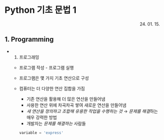 # Python 기초 문법 1

<div style="text-align: right"> 24. 01. 15. </div>

## 1. Programming
  * 1. 프로그래밍
    * 프로그램 작성 - 프로그램 실행
    * 프로그램은 몇 가지 기초 연산으로 구성
    * 컴퓨터는 더 다양한 연산 집합을 가짐
      * 기존 연산을 활용해 더 많은 연산을 만들어냄
      * 사용한 연산 위에 차곡차곡 쌓여 새로운 연산을 만들어냄
      * *새 연산을 정의하고 조합해 유용한 작업을 수행하는 것* → *문제를 해결*하는 매우 강력한 방법
      * 개발자는 *문제를 해결하는* 사람들


      ```python
      variable = 'express'
      ```